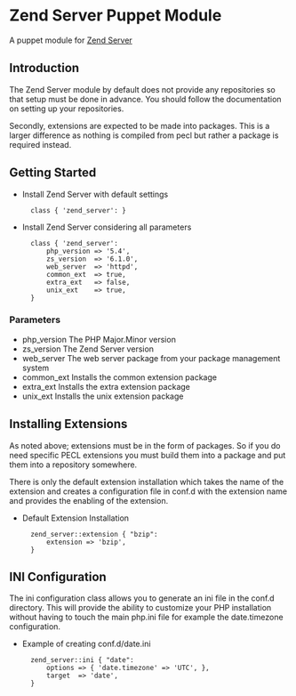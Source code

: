 Zend Server Puppet Module
=========================

A puppet module for [Zend Server](http://www.zend.com/en/products/server/)

Introduction
------------

The Zend Server module by default does not provide any repositories so that
setup must be done in advance.  You should follow the documentation on setting
up your repositories.

Secondly, extensions are expected to be made into packages.  This is a larger
difference as nothing is compiled from pecl but rather a package is required
instead.

Getting Started
---------------

* Install Zend Server with default settings

        class { 'zend_server': }

* Install Zend Server considering all parameters

        class { 'zend_server':
            php_version => '5.4',
            zs_version  => '6.1.0',
            web_server  => 'httpd',
            common_ext  => true,
            extra_ext   => false,
            unix_ext    => true,
        }


### Parameters ###

* php_version
  The PHP Major.Minor version
* zs_version
  The Zend Server version
* web_server
  The web server package from your package management system
* common_ext
  Installs the common extension package
* extra_ext
  Installs the extra extension package
* unix_ext
  Installs the unix extension package


Installing Extensions
---------------------

As noted above; extensions must be in the form of packages.  So if you do need
specific PECL extensions you must build them into a package and put them into a
repository somewhere.

There is only the default extension installation which takes the name of the
extension and creates a configuration file in conf.d with the extension name and
provides the enabling of the extension.

* Default Extension Installation

        zend_server::extension { "bzip":
            extension => 'bzip',
        }

INI Configuration
-----------------

The ini configuration class allows you to generate an ini file in the conf.d
directory.  This will provide the ability to customize your PHP installation
without having to touch the main php.ini file for example the date.timezone
configuration.

* Example of creating conf.d/date.ini

        zend_server::ini { "date":
            options => { 'date.timezone' => 'UTC', },
            target  => 'date',
        }

